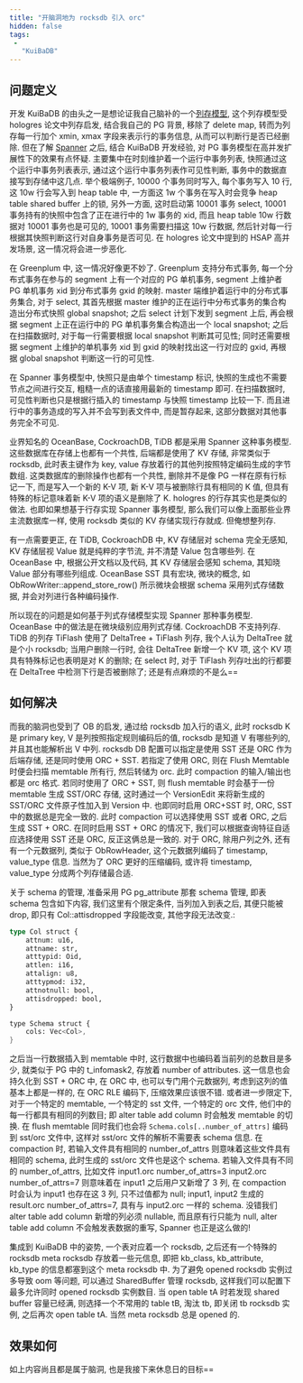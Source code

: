 ```yaml
---
title: "开脑洞地为 rocksdb 引入 orc"
hidden: false
tags:
 -
   "KuiBaDB"
---
```


## 问题定义

开发 KuiBaDB 的由头之一是想论证我自己脑补的一个[列存模型]({{site.url}}/2021/04/25/kuiba-column-storage/), 这个列存模型受 hologres 论文中列存启发, 结合我自己的 PG 背景, 移除了 delete map, 转而为列存每一行加个 xmin, xmax 字段来表示行的事务信息, 从而可以判断行是否已经删除. 但在了解 [Spanner]({{site.url}}/2021/11/10/spanner/) 之后, 结合 KuiBaDB 开发经验, 对 PG 事务模型在高并发扩展性下的效果有点怀疑. 主要集中在时刻维护着一个运行中事务列表, 快照通过这个运行中事务列表表示, 通过这个运行中事务列表作可见性判断, 事务中的数据直接写到存储中这几点. 举个极端例子, 10000 个事务同时写入, 每个事务写入 10 行, 这 10w 行会写入到 heap table 中, 一方面这 1w 个事务在写入时会竞争 heap table shared buffer 上的锁, 另外一方面, 这时启动第 10001 事务 select, 10001 事务持有的快照中包含了正在进行中的 1w 事务的 xid, 而且 heap table 10w 行数据对 10001 事务也是可见的, 10001 事务需要扫描这 10w 行数据, 然后针对每一行根据其快照判断这行对自身事务是否可见. 在 hologres 论文中提到的 HSAP 高并发场景, 这一情况将会进一步恶化.

在 Greenplum 中, 这一情况好像更不妙了. Greenplum 支持分布式事务, 每一个分布式事务在参与的 segment 上有一个对应的 PG 单机事务, segment 上维护者 PG 单机事务 xid 到分布式事务 gxid 的映射. master 端维护着运行中的分布式事务集合, 对于 select, 其首先根据 master 维护的正在运行中分布式事务的集合构造出分布式快照 global snapshot; 之后 select 计划下发到 segment 上后, 再会根据 segment 上正在运行中的 PG 单机事务集合构造出一个 local snapshot; 之后在扫描数据时, 对于每一行需要根据 local snapshot 判断其可见性; 同时还需要根据 segment 上维护的单机事务 xid 到 gxid 的映射找出这一行对应的 gxid, 再根据 global snapshot 判断这一行的可见性.

在 Spanner 事务模型中, 快照只是由单个 timestamp 标识, 快照的生成也不需要节点之间进行交互, 粗糙一点的话直接用最新的 timestamp 即可. 在扫描数据时, 可见性判断也只是根据行插入的 timestamp 与快照 timestamp 比较一下. 而且进行中的事务造成的写入并不会写到表文件中, 而是暂存起来, 这部分数据对其他事务完全不可见.

业界知名的 OceanBase, CockroachDB, TiDB 都是采用 Spanner 这种事务模型. 这些数据库在存储上也都有一个共性, 后端都是使用了 KV 存储, 非常类似于 rocksdb, 此时表主键作为 key, value 存放着行的其他列按照特定编码生成的字节数组. 这类数据库的删除操作也都有一个共性, 删除并不是像 PG 一样在原有行标记一下, 而是写入一个新的 K-V 项, 新 K-V 项与被删除行具有相同的 K 值, 但具有特殊的标记意味着新 K-V 项的语义是删除了 K. hologres 的行存其实也是类似的做法. 也即如果想基于行存实现 Spanner 事务模型, 那么我们可以像上面那些业界主流数据库一样, 使用 rocksdb 类似的 KV 存储实现行存就成. 但俺想整列存.

有一点需要更正, 在 TiDB, CockroachDB 中, KV 存储层对 schema 完全无感知, KV 存储层视 Value 就是纯粹的字节流, 并不清楚 Value 包含哪些列. 在 OceanBase 中, 根据公开文档以及代码, 其 KV 存储层会感知 schema, 其知晓 Value 部分有哪些列组成. OceanBase SST 具有宏块, 微块的概念, 如 ObRowWriter::append_store_row() 所示微块会根据 schema 采用列式存储数据, 并会对列进行各种编码操作.

所以现在的问题是如何基于列式存储模型实现 Spanner 那种事务模型. OceanBase 中的做法是在微块级别应用列式存储. CockroachDB 不支持列存. TiDB 的列存 TiFlash 使用了 DeltaTree + TiFlash 列存, 我个人认为 DeltaTree 就是个小 rocksdb; 当用户删除一行时, 会往 DeltaTree 新增一个 KV 项, 这个 KV 项具有特殊标记也表明是对 K 的删除; 在 select 时, 对于 TiFlash 列存吐出的行都要在 DeltaTree 中检测下行是否被删除了; 还是有点麻烦的不是么==

## 如何解决

而我的脑洞也受到了 OB 的启发, 通过给 rocksdb 加入行的语义, 此时 rocksdb K 是 primary key, V 是列按照指定规则编码后的值, rocksdb 是知道 V 有哪些列的, 并且其也能解析出 V 中列. rocksdb DB 配置可以指定是使用 SST 还是 ORC 作为后端存储, 还是同时使用 ORC + SST. 若指定了使用 ORC, 则在 Flush Memtable 时便会扫描 memtable 所有行, 然后转储为 orc. 此时 compaction 的输入/输出也都是 orc 格式. 若同时使用了 ORC + SST, 则 flush memtable 时会基于一份 memtable 生成 SST/ORC 存储, 这时通过一个 VersionEdit 来将新生成的 SST/ORC 文件原子性加入到 Version 中. 也即同时启用 ORC+SST 时, ORC, SST 中的数据总是完全一致的. 此时 compaction 可以选择使用 SST 或者 ORC, 之后生成 SST + ORC. 在同时启用 SST + ORC 的情况下, 我们可以根据查询特征自适应选择使用 SST 还是 ORC, 反正这俩总是一致的. 对于 ORC, 除用户列之外, 还有有一个元数据列, 类似于 ObRowHeader, 这个元数据列编码了 timestamp, value_type 信息. 当然为了 ORC 更好的压缩编码, 或许将 timestamp, value_type 分成两个列存储最合适.

关于 schema 的管理, 准备采用 PG pg_attribute 那套 schema 管理, 即表 schema 包含如下内容, 我们这里有个限定条件, 当列加入到表之后, 其便只能被 drop, 即只有 Col::attisdropped 字段能改变, 其他字段无法改变.:

```rust
type Col struct {
    attnum: u16,
    attname: str,
    atttypid: Oid,
    attlen: i16,
    attalign: u8,
    atttypmod: i32,
    attnotnull: bool,
    attisdropped: bool,
}

type Schema struct {
    cols: Vec<Col>,
}
```

之后当一行数据插入到 memtable 中时, 这行数据中也编码着当前列的总数目是多少, 就类似于 PG 中的 t_infomask2, 存放着 number of attributes. 这一信息也会持久化到 SST + ORC 中, 在 ORC 中, 也可以专门用个元数据列, 考虑到这列的值基本上都是一样的, 在 ORC RLE 编码下, 压缩效果应该很不错. 或者进一步限定下, 对于一个特定的 memtable, 一个特定的 sst 文件, 一个特定的 orc 文件, 他们中的每一行都具有相同的列数目; 即 alter table add column 时会触发 memtable 的切换. 在 flush memtable 同时我们也会将 `Schema.cols[..number_of_attrs]` 编码到 sst/orc 文件中, 这样对 sst/orc 文件的解析不需要表 schema 信息. 在 compaction 时, 若输入文件具有相同的 number_of_attrs 则意味着这些文件具有相同的 schema, 此时生成的 sst/orc 文件也是这个 schema. 若输入文件具有不同的 number_of_attrs, 比如文件 input1.orc number_of_attrs=3 input2.orc number_of_attrs=7 则意味着在 input1 之后用户又新增了 3 列, 在 compaction 时会认为 input1 也存在这 3 列, 只不过值都为 null; input1, input2 生成的 result.orc number_of_attrs=7, 具有与 input2.orc 一样的 schema. 没错我们 alter table add column 新增的列必须 nullable, 而且原有行只能为 null, alter table add column 不会触发表数据的重写, Spanner 也正是这么做的!

集成到 KuiBaDB 中的姿势, 一个表对应着一个 rocksdb, 之后还有一个特殊的 rocksdb meta rocksdb 存放着一些元信息, 即把 kb_class, kb_attribute, kb_type 的信息都塞到这个 meta rocksdb 中. 为了避免 opened rocksdb 实例过多导致 oom 等问题, 可以通过 SharedBuffer 管理 rocksdb, 这样我们可以配置下最多允许同时 opened rocksdb 实例数目. 当 open table tA 时若发现 shared buffer 容量已经满, 则选择一个不常用的 table tB, 淘汰 tb, 即关闭 tb rocksdb 实例, 之后再次 open table tA. 当然 meta rocksdb 总是 opened 的.

## 效果如何

如上内容尚且都是属于脑洞, 也是我接下来休息日的目标==
